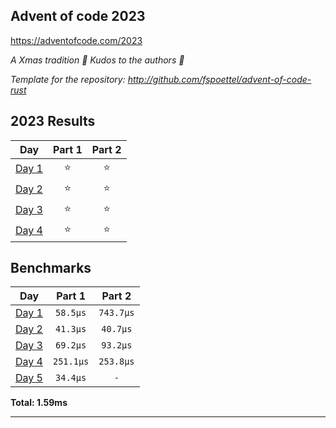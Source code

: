 ## Advent of code 2023

https://adventofcode.com/2023

_A Xmas tradition 🎅 Kudos to the authors 🎉_


_Template for the repository: http://github.com/fspoettel/advent-of-code-rust_


<!--- advent_readme_stars table --->
## 2023 Results

| Day | Part 1 | Part 2 |
| :---: | :---: | :---: |
| [Day 1](https://adventofcode.com/2023/day/1) | ⭐ | ⭐ |
| [Day 2](https://adventofcode.com/2023/day/2) | ⭐ | ⭐ |
| [Day 3](https://adventofcode.com/2023/day/3) | ⭐ | ⭐ |
| [Day 4](https://adventofcode.com/2023/day/4) | ⭐ | ⭐ |
<!--- advent_readme_stars table --->

<!--- benchmarking table --->
## Benchmarks

| Day | Part 1 | Part 2 |
| :---: | :---: | :---:  |
| [Day 1](./src/bin/01.rs) | `58.5µs` | `743.7µs` |
| [Day 2](./src/bin/02.rs) | `41.3µs` | `40.7µs` |
| [Day 3](./src/bin/03.rs) | `69.2µs` | `93.2µs` |
| [Day 4](./src/bin/04.rs) | `251.1µs` | `253.8µs` |
| [Day 5](./src/bin/05.rs) | `34.4µs` | `-` |

**Total: 1.59ms**
<!--- benchmarking table --->

---
